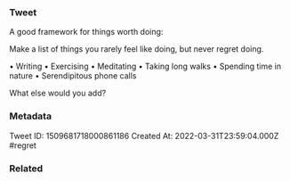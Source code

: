 ### Tweet
A good framework for things worth doing:

Make a list of things you rarely feel like doing, but never regret doing.

• Writing
• Exercising
• Meditating
• Taking long walks
• Spending time in nature
• Serendipitous phone calls

What else would you add?

### Metadata
Tweet ID: 1509681718000861186
Created At: 2022-03-31T23:59:04.000Z
#regret

### Related


